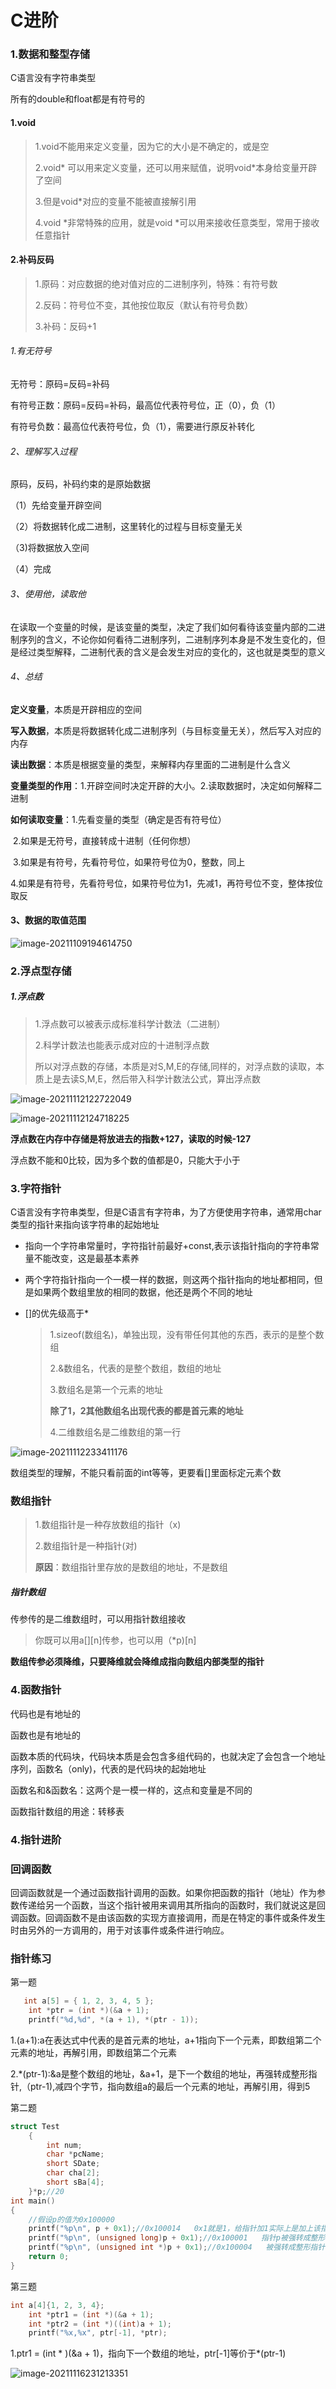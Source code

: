 #  C进阶

###  1.数据和整型存储

C语言没有字符串类型

所有的double和float都是有符号的

####  1.void

> 1.void不能用来定义变量，因为它的大小是不确定的，或是空
>
> 2.void* 可以用来定义变量，还可以用来赋值，说明void*本身给变量开辟了空间
>
> 3.但是void*对应的变量不能被直接解引用
>
> 4.void *非常特殊的应用，就是void *可以用来接收任意类型，常用于接收任意指针

####  2.补码反码

> 1.原码：对应数据的绝对值对应的二进制序列，特殊：有符号数
>
> 2.反码：符号位不变，其他按位取反（默认有符号负数）
>
> 3.补码：反码+1

###### 1.有无符号

无符号：原码=反码=补码

有符号正数：原码=反码=补码，最高位代表符号位，正（0），负（1）

有符号负数：最高位代表符号位，负（1），需要进行原反补转化

######  2、理解写入过程

原码，反码，补码约束的是原始数据

（1）先给变量开辟空间

（2）将数据转化成二进制，这里转化的过程与目标变量无关

（3)将数据放入空间

（4）完成

###### 3、使用他，读取他

在读取一个变量的时候，是该变量的类型，决定了我们如何看待该变量内部的二进制序列的含义，不论你如何看待二进制序列，二进制序列本身是不发生变化的，但是经过类型解释，二进制代表的含义是会发生对应的变化的，这也就是类型的意义

######  4、总结

**定义变量**，本质是开辟相应的空间

**写入数据**，本质是将数据转化成二进制序列（与目标变量无关），然后写入对应的内存

**读出数据**：本质是根据变量的类型，来解释内存里面的二进制是什么含义

**变量类型的作用**：1.开辟空间时决定开辟的大小。2.读取数据时，决定如何解释二进制

**如何读取变量**：1.先看变量的类型（确定是否有符号位）

​                            2.如果是无符号，直接转成十进制（任何你想）

​                            3.如果是有符号，先看符号位，如果符号位为0，整数，同上

​                            4.如果是有符号，先看符号位，如果符号位为1，先减1，再符号位不变，整体按位取反

####  3、数据的取值范围

![image-20211109194614750](C:\Users\86134\AppData\Roaming\Typora\typora-user-images\image-20211109194614750.png)

###  2.浮点型存储

#####  1.浮点数

> 1.浮点数可以被表示成标准科学计数法（二进制）
>
> 2.科学计数法也能表示成对应的十进制浮点数
>
> 所以对浮点数的存储，本质是对S,M,E的存储,同样的，对浮点数的读取，本质上是去读S,M,E，然后带入科学计数法公式，算出浮点数

![image-20211112122722049](C:\Users\86134\AppData\Roaming\Typora\typora-user-images\image-20211112122722049.png)

![image-20211112124718225](C:\Users\86134\AppData\Roaming\Typora\typora-user-images\image-20211112124718225.png)

**浮点数在内存中存储是将放进去的指数+127，读取的时候-127**

浮点数不能和0比较，因为多个数的值都是0，只能大于小于

###  3.字符指针

C语言没有字符串类型，但是C语言有字符串，为了方便使用字符串，通常用char类型的指针来指向该字符串的起始地址

* 指向一个字符串常量时，字符指针前最好+const,表示该指针指向的字符串常量不能改变，这是最基本素养

* 两个字符指针指向一个一模一样的数据，则这两个指针指向的地址都相同，但是如果两个数组里放的相同的数据，他还是两个不同的地址

* []的优先级高于*

  > 1.sizeof(数组名)，单独出现，没有带任何其他的东西，表示的是整个数组
  >
  > 2.&数组名，代表的是整个数组，数组的地址
  >
  > 3.数组名是第一个元素的地址
  >
  > **除了1，2其他数组名出现代表的都是首元素的地址**
  >
  > 4.二维数组名是二维数组的第一行

![image-20211112233411176](C:\Users\86134\AppData\Roaming\Typora\typora-user-images\image-20211112233411176.png)

数组类型的理解，不能只看前面的int等等，更要看[]里面标定元素个数

###  数组指针

> 1.数组指针是一种存放数组的指针（x)
>
> 2.数组指针是一种指针(对)
>
> **原因**：数组指针里存放的是数组的地址，不是数组

##### 指针数组

传参传的是二维数组时，可以用指针数组接收

> 你既可以用a[][n]传参，也可以用（*p)[n]

**数组传参必须降维，只要降维就会降维成指向数组内部类型的指针**

###  4.函数指针

代码也是有地址的

函数也是有地址的

函数本质的代码块，代码块本质是会包含多组代码的，也就决定了会包含一个地址序列，函数名（only)，代表的是代码块的起始地址

函数名和&函数名：这两个是一模一样的，这点和变量是不同的

函数指针数组的用途：转移表

###  4.指针进阶

###  回调函数

回调函数就是一个通过函数指针调用的函数。如果你把函数的指针（地址）作为参数传递给另一个函数，当这个指针被用来调用其所指向的函数时，我们就说这是回调函数。回调函数不是由该函数的实现方直接调用，而是在特定的事件或条件发生时由另外的一方调用的，用于对该事件或条件进行响应。

###  指针练习

第一题

```c++
   int a[5] = { 1, 2, 3, 4, 5 };
	int *ptr = (int *)(&a + 1);
	printf("%d,%d", *(a + 1), *(ptr - 1));
```

1.(a+1):a在表达式中代表的是首元素的地址，a+1指向下一个元素，即数组第二个元素的地址，再解引用，即数组第二个元素

2.*(ptr-1):&a是整个数组的地址，&a+1，是下一个数组的地址，再强转成整形指针,（ptr-1),减四个字节，指向数组a的最后一个元素的地址，再解引用，得到5

第二题

```c++
struct Test
	{
		int num;
		char *pcName;
		short SDate;
		char cha[2];
		short sBa[4];
	}*p;//20
int main()
{
	//假设p的值为0x100000
	printf("%p\n", p + 0x1);//0x100014   0x1就是1，给指针加1实际上是加上该指针指向的类型的大小
	printf("%p\n", (unsigned long)p + 0x1);//0x100001   指针p被强转成整形，不在是指针了，加上1就是1
	printf("%p\n", (unsigned int *)p + 0x1);//0x100004   被强转成整形指针，加上1就是加上指向类型的大小，即4
    return 0;
}
```

第三题

```c
int a[4]{1, 2, 3, 4};
	int *ptr1 = (int *)(&a + 1);
	int *ptr2 = (int *)((int)a + 1);
	printf("%x,%x", ptr[-1], *ptr);
```

1.ptr1 = (int  * )(&a + 1)，指向下一个数组的地址，ptr[-1]等价于*(ptr-1)

![image-20211116231213351](C:\Users\86134\AppData\Roaming\Typora\typora-user-images\image-20211116231213351.png)